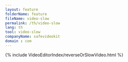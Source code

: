 ```yaml
---
layout: feature
folderName: feature
fileName: video-slow
permalink: /th/video-slow
lang: th
tool: video-slow
companyName: safevideokit
domain : com
---
```


{% include VideoEditorIndex/reverseOrSlowVideo.html %}

   